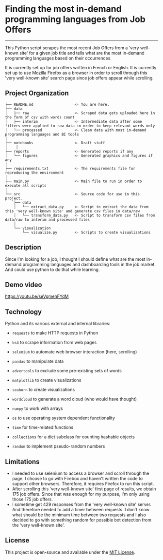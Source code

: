 # Finding the most in-demand programming languages from Job Offers
-----------
This Python script scrapes the most recent Job Offers from a 'very well-known site' for a given job title and tells what are the most in-demand programming languages based on their occurrences. 

It is currently set up for job offers written in French or English.
It is currently set up to use Mozilla Firefox as a browser in order to scroll through this 'very well-known site' search page since job offers appear while scrolling.


## Project Organization
    ├── README.md                   <- You are here.
    ├── data
    │   ├── raw                     <- Scraped data gets uploaded here in the form of csv with words count
    │   ├── interim                 <- Intermediate data after some filters were applied to raw data in order to keep relevant words only
    │   └── processed               <- Clean data with most in-demand programming languages and BI tools
    │
    ├── notebooks                   <- Draft stuff
    │    │
    ├── reports                     <- Generated reports if any
    │   └── figures                 <- Generated graphics and figures if any
    │
    ├── requirements.txt            <- The requirements file for reproducing the environment
    │
    ├── main.py                     <- Main file to run in order to execute all scripts
    │
    └── src                         <- Source code for use in this project.
        ├── data                    
        │   └── extract_data.py     <- Script to extract the data from this 'very well-known site' and generate csv files in data/raw
        │   └── transform_data.py   <- Script to transform csv files from data/raw to interim and processed files
        │
        └── visualization           
            └── visualize.py        <- Scripts to create visualizations
     

## Description
Since I'm looking for a job, I thought I should define what are the most in-demand programming languages and dashboarding tools in the job market. And could use python to do that while learning. 


## Demo video
https://youtu.be/seVgmehFYdM


## Technology
Python and its various external and internal libraries:
- `requests` to make HTTP requests in Python
- `bs4` to scrape information from web pages
- `selenium` to automate web browser interaction (here, scrolling)
- `pandas` to manipulate data
- `advertools` to exclude some pre-existing sets of words 
- `matplotlib` to create visualizations
- `seaborn` to create visualizations 
- `wordcloud` to generate a word cloud (who would have thought)
- `numpy` to work with arrays

- `os` to use operating system dependent functionality
- `time` for time-related functions
- `collections` for a dict subclass for counting hashable objects
- `random` to implement pseudo-random numbers


## Limitations
- I needed to use selenium to access a browser and scroll through the page. I choose to go with Firebox and haven't written the code to support other browsers. Therefore, it requires Firefox to run this script. 
- After scrolling this 'very well-known site' first page of results, we obtain 175 job offers. Since that was enough for my purpose, I'm only using those 175 job offers.
- I sometime get 429 responses from the 'very well-known site' server. And therefore needed to add a timer between requests. I don't know what should be the minimum time between two requests and I also decided to go with something random for possible bot detection from the 'very well-known site'.


## License
This project is open-source and available under the [MIT License](https://choosealicense.com/licenses/mit/).